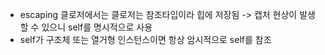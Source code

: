 - escaping 클로저에서는 클로저는 참조타입이라 힙에 저장됨 -> 캡처 현상이 발생할 수 있으니 self를 명시적으로 사용
- self가 구조체 또는 열거형 인스턴스이면 항상 암시적으로 self를 참조
